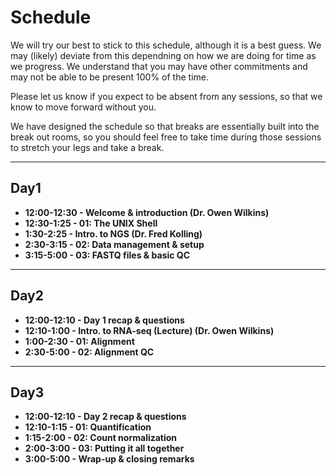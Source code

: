 # Schedule

We will try our best to stick to this schedule, although it is a best guess. We may (likely) deviate from this dependning on how we are doing for time as we progress. We understand that you may have other commitments and may not be able to be present 100% of the time.

Please let us know if you expect to be absent from any sessions, so that we know to move forward without you.

We have designed the schedule so that breaks are essentially built into the break out rooms, so you should feel free to take time during those sessions to stretch your legs and take a break.


---

## Day1
- **12:00-12:30 - Welcome & introduction (Dr. Owen Wilkins)**
- **12:30-1:25 - 01: The UNIX Shell**
- **1:30-2:25 - Intro. to NGS (Dr. Fred Kolling)**
- **2:30-3:15 - 02: Data management & setup**
- **3:15-5:00 - 03: FASTQ files & basic QC**

---

## Day2
- **12:00-12:10 - Day 1 recap & questions**
- **12:10-1:00 - Intro. to RNA-seq (Lecture) (Dr. Owen Wilkins)**
- **1:00-2:30 - 01: Alignment**
- **2:30-5:00 - 02: Alignment QC**

---

## Day3
- **12:00-12:10 - Day 2 recap & questions**
- **12:10-1:15 - 01: Quantification**
- **1:15-2:00 - 02: Count normalization** 
- **2:00-3:00 - 03: Putting it all together** 
- **3:00-5:00 - Wrap-up & closing remarks**
